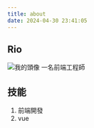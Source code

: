 ```yaml
---
title: about
date: 2024-04-30 23:41:05
---
```

## Rio
![我的頭像](https://cdn-icons-png.flaticon.com/512/3135/3135715.png)
一名前端工程師

## 技能
1. 前端開發
2. vue